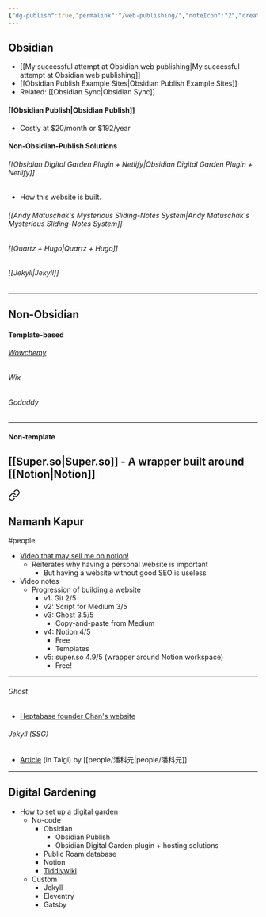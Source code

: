 ```yaml
---
{"dg-publish":true,"permalink":"/web-publishing/","noteIcon":"2","created":"","updated":""}
---
```


## Obsidian
- [[My successful attempt at Obsidian web publishing\|My successful attempt at Obsidian web publishing]]
- [[Obsidian Publish Example Sites\|Obsidian Publish Example Sites]]
- Related: [[Obsidian Sync\|Obsidian Sync]]

#### [[Obsidian Publish\|Obsidian Publish]]
- Costly at $20/month or $192/year

#### Non-Obsidian-Publish Solutions

###### [[Obsidian Digital Garden Plugin + Netlify\|Obsidian Digital Garden Plugin + Netlify]]
- How this website is built.
###### [[Andy Matuschak's Mysterious Sliding-Notes System\|Andy Matuschak's Mysterious Sliding-Notes System]]

###### [[Quartz + Hugo\|Quartz + Hugo]]

###### [[Jekyll\|Jekyll]]

---
## Non-Obsidian

#### Template-based

###### [Wowchemy](https://wowchemy.com/)

###### Wix

###### Godaddy

---
#### Non-template

[[Super.so\|Super.so]] - A wrapper built around [[Notion\|Notion]]
- 
<div class="transclusion internal-embed is-loaded"><a class="markdown-embed-link" href="/notion/#namanh-kapur" aria-label="Open link"><svg xmlns="http://www.w3.org/2000/svg" width="24" height="24" viewBox="0 0 24 24" fill="none" stroke="currentColor" stroke-width="2" stroke-linecap="round" stroke-linejoin="round" class="svg-icon lucide-link"><path d="M10 13a5 5 0 0 0 7.54.54l3-3a5 5 0 0 0-7.07-7.07l-1.72 1.71"></path><path d="M14 11a5 5 0 0 0-7.54-.54l-3 3a5 5 0 0 0 7.07 7.07l1.71-1.71"></path></svg></a><div class="markdown-embed">



## Namanh Kapur
#people
- [Video that may sell me on notion!](https://www.youtube.com/watch?v=8u45QMEn1o4)
	- Reiterates why having a personal website is important
		- But having a website without good SEO is useless
- Video notes
	- Progression of building a website
		- v1: Git 2/5
		- v2: Script for Medium 3/5
		- v3: Ghost 3.5/5
			- Copy-and-paste from Medium
		- v4: Notion 4/5
			- Free
			- Templates
		- v5: super.so 4.9/5 (wrapper around Notion workspace)
			- Free!

---

</div></div>

###### Ghost
- [Heptabase founder Chan's website](https://sheracaolity.ghost.io/)

###### Jekyll (SSG)
- [Article](https://github.com/khoguan/khoguan.github.io) (in Taigi) by [[people/潘科元\|people/潘科元]]

---
## Digital Gardening
- [How to set up a digital garden](https://nesslabs.com/digital-garden-set-up)
	- No-code
		- Obsidian
			- Obsidian Publish
			- Obsidian Digital Garden plugin + hosting solutions
		- Public Roam database
		- Notion
		- [Tiddlywiki](https://tiddlywiki.com/)
	- Custom
		- Jekyll
		- Eleventry
		- Gatsby


